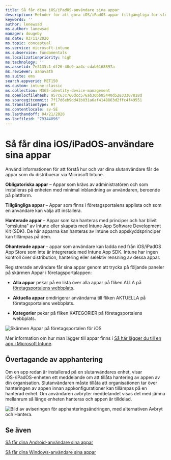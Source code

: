 ```yaml
---
title: Så får dina iOS/iPadOS-användare sina appar
description: Metoder för att göra iOS/iPadOS-appar tillgängliga för slutanvändare
keywords: ''
author: lenewsad
ms.author: lanewsad
manager: dougeby
ms.date: 03/11/2020
ms.topic: conceptual
ms.service: microsoft-intune
ms.subservice: fundamentals
ms.localizationpriority: high
ms.technology: ''
ms.assetid: 7e3135c1-df26-48c9-aa4c-cdab6168897a
ms.reviewer: aanavath
ms.suite: ems
search.appverid: MET150
ms.custom: intune-classic
ms.collection: M365-identity-device-management
ms.openlocfilehash: 957c63c760dcc576ab30bb85440d52833307818d
ms.sourcegitcommit: 7f17d6eb9dd41b031a6af4148863d2ffc4f49551
ms.translationtype: HT
ms.contentlocale: sv-SE
ms.lasthandoff: 04/21/2020
ms.locfileid: "79344096"
---
```

# <a name="how-your-iosipados-users-get-their-apps"></a>Så får dina iOS/iPadOS-användare sina appar

Använd informationen för att förstå hur och var dina slutanvändare får de appar som du distribuerar via Microsoft Intune.

**Obligatoriska appar** – Appar som krävs av administratören och som installeras på enheten med minimal inblandning av användaren, beroende på plattform.

**Tillgängliga appar** – Appar som finns i företagsportalens applista och som en användare kan välja att installera.

**Hanterade appar** – Appar som kan hanteras med principer och har blivit "omslutna" av Intune eller skapats med Intune App Software Development Kit (SDK). De här apparna kan hanteras av Intune och appskyddsprinciper kan tillämpas på dem.

**Ohanterade appar** – appar som användare kan ladda ned från iOS/iPadOS App Store som inte är integrerade med Intune App SDK. Intune har ingen kontroll över distribution, hantering eller selektiv rensning av dessa appar.  

Registrerade användare får sina appar genom att trycka på följande paneler på skärmen Appar i företagsportalappen:

- **Alla appar** pekar på en lista över alla appar på fliken ALLA på [företagsportalens webbplats](https://portal.manage.microsoft.com).

- **Aktuella appar** omdirigerar användarna till fliken AKTUELLA på företagsportalens webbplats.

- **Kategorier** pekar på fliken KATEGORIER på företagsportalens webbplats.

![Skärmen Appar på företagsportalen för iOS](./media/end-user-apps-ios/ios-cp-app-main-apps-screen.png)

Mer information om hur man lägger till appar finns i [Så här lägger du till en app i Microsoft Intune](../apps/apps-add.md).

## <a name="app-management-takeover"></a>Övertagande av apphantering
Om en app redan är installerad på en slutanvändares enhet, visar iOS-/iPadOS-enheten ett meddelande om att tillåta hantering av appen av din organisation. Slutanvändaren måste tillåta att organisationen tar över hanteringen av appen innan appkonfigurationer kan tillämpas på en hanterad enhet. Om användaren avbryter meddelandet visas det med jämna mellanrum så länge enheten hanteras och appen är tilldelad.  


![Bild av aviseringen för apphanteringsändringen, med alternativen Avbryt och Hantera.](./media/end-user-apps-ios/intune-app-management-confirmation-2002.png)

## <a name="see-also"></a>Se även  

[Så får dina Android-användare sina appar](end-user-apps-android.md)

[Så får dina Windows-användare sina appar](end-user-apps-windows.md)
